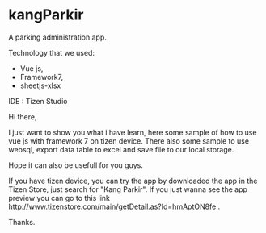 # kangParkir
A parking administration app.

Technology that we used:
- Vue js, 
- Framework7, 
- sheetjs-xlsx

IDE : Tizen Studio

Hi there,

I just want to show you what i have learn, here some sample of how to use vue js with framework 7 on tizen device.
There also some sample to use websql, export data table to excel and save file to our local storage.

Hope it can also be usefull for you guys.

If you have tizen device, you can try the app by downloaded the app in the Tizen Store, just search for "Kang Parkir".
If you just wanna see the app preview you can go to this link http://www.tizenstore.com/main/getDetail.as?Id=hmAptON8fe .

Thanks.
